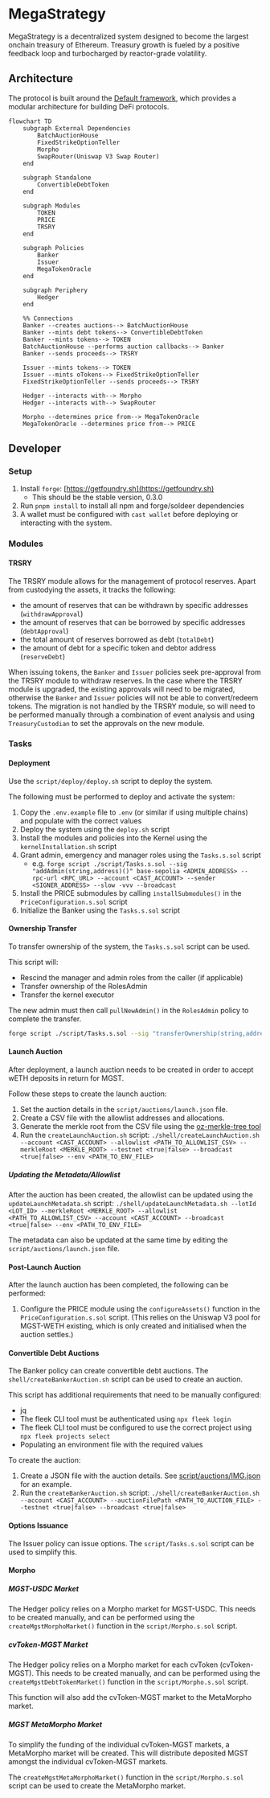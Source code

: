 # MegaStrategy

MegaStrategy is a decentralized system designed to become the largest onchain treasury of Ethereum. Treasury growth is fueled by a positive feedback loop and turbocharged by reactor-grade volatility.

## Architecture

The protocol is built around the [Default framework](https://github.com/fullyallocated/Default), which provides a modular architecture for building DeFi protocols.

```mermaid
flowchart TD
    subgraph External Dependencies
        BatchAuctionHouse
        FixedStrikeOptionTeller
        Morpho
        SwapRouter(Uniswap V3 Swap Router)
    end

    subgraph Standalone
        ConvertibleDebtToken
    end

    subgraph Modules
        TOKEN
        PRICE
        TRSRY
    end

    subgraph Policies
        Banker
        Issuer
        MegaTokenOracle
    end

    subgraph Periphery
        Hedger
    end

    %% Connections
    Banker --creates auctions--> BatchAuctionHouse
    Banker --mints debt tokens--> ConvertibleDebtToken
    Banker --mints tokens--> TOKEN
    BatchAuctionHouse --performs auction callbacks--> Banker
    Banker --sends proceeds--> TRSRY

    Issuer --mints tokens--> TOKEN
    Issuer --mints oTokens--> FixedStrikeOptionTeller
    FixedStrikeOptionTeller --sends proceeds--> TRSRY

    Hedger --interacts with--> Morpho
    Hedger --interacts with--> SwapRouter

    Morpho --determines price from--> MegaTokenOracle
    MegaTokenOracle --determines price from--> PRICE
```

## Developer

### Setup

1. Install `forge`: [https://getfoundry.sh](https://getfoundry.sh)
    - This should be the stable version, 0.3.0
2. Run `pnpm install` to install all npm and forge/soldeer dependencies
3. A wallet must be configured with `cast wallet` before deploying or interacting with the system.

### Modules

#### TRSRY

The TRSRY module allows for the management of protocol reserves. Apart from custodying the assets, it tracks the following:

-   the amount of reserves that can be withdrawn by specific addresses (`withdrawApproval`)
-   the amount of reserves that can be borrowed by specific addresses (`debtApproval`)
-   the total amount of reserves borrowed as debt (`totalDebt`)
-   the amount of debt for a specific token and debtor address (`reserveDebt`)

When issuing tokens, the `Banker` and `Issuer` policies seek pre-approval from the TRSRY module to withdraw reserves. In the case where the TRSRY module is upgraded, the existing approvals will need to be migrated, otherwise the `Banker` and `Issuer` policies will not be able to convert/redeem tokens. The migration is not handled by the TRSRY module, so will need to be performed manually through a combination of event analysis and using `TreasuryCustodian` to set the approvals on the new module.

### Tasks

#### Deployment

Use the `script/deploy/deploy.sh` script to deploy the system.

The following must be performed to deploy and activate the system:

1. Copy the `.env.example` file to `.env` (or similar if using multiple chains) and populate with the correct values
2. Deploy the system using the `deploy.sh` script
3. Install the modules and policies into the Kernel using the `kernelInstallation.sh` script
4. Grant admin, emergency and manager roles using the `Tasks.s.sol` script
    - e.g. `forge script ./script/Tasks.s.sol --sig "addAdmin(string,address)()" base-sepolia <ADMIN_ADDRESS> --rpc-url <RPC_URL> --account <CAST_ACCOUNT> --sender <SIGNER_ADDRESS> --slow -vvv --broadcast`
5. Install the PRICE submodules by calling `installSubmodules()` in the `PriceConfiguration.s.sol` script
6. Initialize the Banker using the `Tasks.s.sol` script

#### Ownership Transfer

To transfer ownership of the system, the `Tasks.s.sol` script can be used.

This script will:

-   Rescind the manager and admin roles from the caller (if applicable)
-   Transfer ownership of the RolesAdmin
-   Transfer the kernel executor

The new admin must then call `pullNewAdmin()` in the `RolesAdmin` policy to complete the transfer.

```bash
forge script ./script/Tasks.s.sol --sig "transferOwnership(string,address)()" <CHAIN> <NEW_ADMIN_ADDRESS> --rpc-url <RPC_URL> --account <CAST_ACCOUNT> --sender <SENDER_ADDRESS> --slow -vvv --broadcast
```

#### Launch Auction

After deployment, a launch auction needs to be created in order to accept wETH deposits in return for MGST.

Follow these steps to create the launch auction:

1. Set the auction details in the `script/auctions/launch.json` file.
2. Create a CSV file with the allowlist addresses and allocations.
3. Generate the merkle root from the CSV file using the [oz-merkle-tree tool](https://github.com/Axis-Fi/axis-utils/tree/master/packages/oz-merkle-tree)
4. Run the `createLaunchAuction.sh` script: `./shell/createLaunchAuction.sh --account <CAST_ACCOUNT> --allowlist <PATH_TO_ALLOWLIST_CSV> --merkleRoot <MERKLE_ROOT> --testnet <true|false> --broadcast <true|false> --env <PATH_TO_ENV_FILE>`

##### Updating the Metadata/Allowlist

After the auction has been created, the allowlist can be updated using the `updateLaunchMetadata.sh` script: `./shell/updateLaunchMetadata.sh --lotId <LOT_ID> --merkleRoot <MERKLE_ROOT> --allowlist <PATH_TO_ALLOWLIST_CSV> --account <CAST_ACCOUNT> --broadcast <true|false> --env <PATH_TO_ENV_FILE>`

The metadata can also be updated at the same time by editing the `script/auctions/launch.json` file.

#### Post-Launch Auction

After the launch auction has been completed, the following can be performed:

1. Configure the PRICE module using the `configureAssets()` function in the `PriceConfiguration.s.sol` script. (This relies on the Uniswap V3 pool for MGST-WETH existing, which is only created and initialised when the auction settles.)

#### Convertible Debt Auctions

The Banker policy can create convertible debt auctions. The `shell/createBankerAuction.sh` script can be used to create an auction.

This script has additional requirements that need to be manually configured:

-   jq
-   The fleek CLI tool must be authenticated using `npx fleek login`
-   The fleek CLI tool must be configured to use the correct project using `npx fleek projects select`
-   Populating an environment file with the required values

To create the auction:

1. Create a JSON file with the auction details. See [script/auctions/IMG.json](script/auctions/IMG.json) for an example.
2. Run the `createBankerAuction.sh` script: `./shell/createBankerAuction.sh --account <CAST_ACCOUNT> --auctionFilePath <PATH_TO_AUCTION_FILE> --testnet <true|false> --broadcast <true|false>`

#### Options Issuance

The Issuer policy can issue options. The `script/Tasks.s.sol` script can be used to simplify this.

#### Morpho

##### MGST-USDC Market

The Hedger policy relies on a Morpho market for MGST-USDC. This needs to be created manually, and can be performed using the `createMgstMorphoMarket()` function in the `script/Morpho.s.sol` script.

##### cvToken-MGST Market

The Hedger policy relies on a Morpho market for each cvToken (cvToken-MGST). This needs to be created manually, and can be performed using the `createMgstDebtTokenMarket()` function in the `script/Morpho.s.sol` script.

This function will also add the cvToken-MGST market to the MetaMorpho market.

##### MGST MetaMorpho Market

To simplify the funding of the individual cvToken-MGST markets, a MetaMorpho market will be created. This will distribute deposited MGST amongst the individual cvToken-MGST markets.

The `createMgstMetaMorphoMarket()` function in the `script/Morpho.s.sol` script can be used to create the MetaMorpho market.
